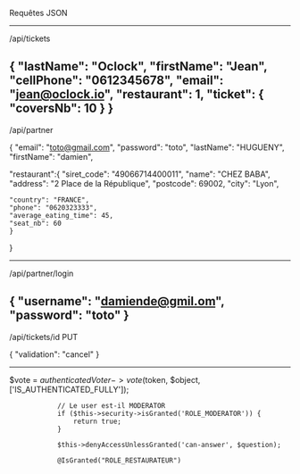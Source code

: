 Requêtes JSON

-------------------------------------
/api/tickets

{
	"lastName": "Oclock",
	"firstName": "Jean",
	"cellPhone": "0612345678",
	"email": "jean@oclock.io",
	"restaurant": 1,
	"ticket": {
		"coversNb": 10
	}
} 
-------------------------------------

/api/partner

{
"email": "toto@gmail.com",
"password": "toto",
"lastName": "HUGUENY",
"firstName": "damien",

 "restaurant":{
	"siret_code": "49066714400011",
	"name": "CHEZ BABA",
	"address": "2 Place de la République",
	"postcode": 69002,
	"city": "Lyon",
          
	"country": "FRANCE",
	"phone": "0620323333",
	"average_eating_time": 45,
	"seat_nb": 60
	}
}

------------------------------------------
/api/partner/login

{ 
	"username": "damiende@gmil.om", "password": "toto" 
}
------------------------------------------
/api/tickets/id PUT

{
	"validation": "cancel"
} 


-------------------------------------------


$vote = $authenticatedVoter->vote($token, $object, ['IS_AUTHENTICATED_FULLY']);

                // Le user est-il MODERATOR
                if ($this->security->isGranted('ROLE_MODERATOR')) {
                    return true;
                }

				$this->denyAccessUnlessGranted('can-answer', $question);

				@IsGranted("ROLE_RESTAURATEUR")